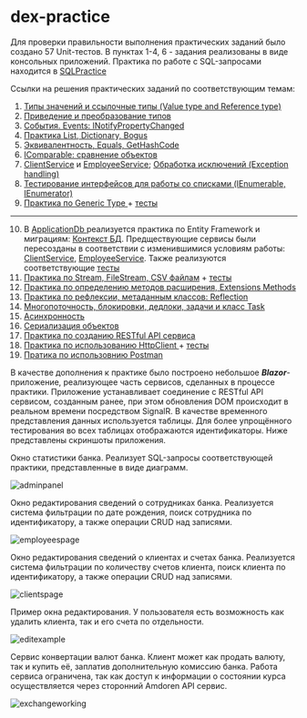 # dex-practice
Для проверки правильности выполнения практических заданий было создано 57 Unit-тестов. В пунктах 1-4, 6 - задания реализованы в виде консольных приложений.
Практика по работе с SQL-запросами находится в <a href="SqlPractice"> SQLPractice </a>

Ссылки на решения практических заданий по соответствующим темам:
1) <a href="Tools/PracticeWithTypes/Program.cs"> Типы значений и ссылочные типы (Value type and Reference type) </a>
2) <a href="Tools/PracticeWithCasting/Program.cs"> Приведение и преобразование типов </a>
3) <a href="Tools/PracticeWithINotifyPropertyChanged"> События. Events: INotifyPropertyChanged </a>
4) <a href="Tools/PracticeWithListDictionaryBogus/Program.cs"> Практика List, Dictionary, Bogus </a>
5) <a href="Application/ServiceTests/EquivalenceTests.cs"> Эквивалентность, Equals, GetHashCode </a>
6) <a href="Tools/PracticeWithIComparable/Program.cs"> IComparable: сравнение объектов </a>
7) <a href="Application/Services/ClientService.cs">ClientService</a> и <a href="Application/Services/EmployeeService.cs">EmployeeService</a>; <a href="Application/ServiceTests/ExceptionHandlingTests.cs">Обработка исключений (Exception handling) </a>
8) <a href="Application/ServiceTests/IEnumerableLinqTests.cs"> Тестирование интерфейсов для работы со списками (IEnumerable, IEnumerator) </a>
9) <a href="Application/Services/BankService.cs"> Практика по Generic Type </a> + <a href="Application/ServiceTests/BlackListTests.cs">тесты</a>
---
10) В <a href="ApplicationDb"> ApplicationDb </a> реализуется практика по Entity Framework и миграциям: <a href="ApplicationDb/Models">Контекст БД</a>.  Предществующие сервисы были пересозданы в соответствии с изменившимися условиям работы: <a href="ApplicationDb/ServicesDb/ClientService.cs">ClientService</a>, <a href="ApplicationDb/ServicesDb/EmployeeService.cs">EmployeeService</a>. Также реализуются соответствующие <a href="ApplicationDb/ServicesDbTests.Tests">тесты</a>
11) <a href="ApplicationDb/ExportTool/ExportService.cs">Практика по Stream, FileStream, CSV файлам</a> + <a href="ApplicationDb/ServicesDbTests.Tests/CsvFileTests.cs">тесты</a>
12) <a href="ApplicationDb/ServicesDbTests.Tests/ExtensionsMethodsTests.cs"> Практика по определению методов расширения, Extensions Methods </a>
13) <a href="ApplicationDb/ServicesDbTests.Tests/ReflectionTests.cs">Практика по рефлексии, метаданным классов: Reflection</a>
14) <a href="ApplicationDb/ServicesDbTests.Tests/ThreadAndTaskTests.cs"> Многопоточность, блокировки, дедлоки, задачи и класс Task </a>
15) <a href="ApplicationDb/ServicesDbTests.Tests/AsyncTaskTests.cs"> Асинхронность </a>
16) <a href="ApplicationDb/ServicesDbTests.Tests/SerializationTests.cs"> Cериализация объектов </a>
17) <a href="API/BankAPI"> Практика по созданию RESTful API сервиса </a>
18) <a href="ApplicationDb/ServicesDb/CurrencyService.cs"> Практика по использованию HttpClient </a> + <a href="ApplicationDb/ServicesDbTests.Tests/ConvertCurrencyTest.cs">тесты</a>
19) <a href="PostmanTestsResults"> Пратика по использовнию Postman </a>

В качестве дополнения к практике было построено небольшое <strong><em>Blazor</em></strong>-приложение, реализующее часть сервисов, сделанных в процессе практики. Приложение устанавливает соединение с RESTful API сервисом, созданным ранее, при этом обновления DOM происходит в реальном времени посредством SignalR. В качестве временного представления данных используется таблицы. Для более упрощённого тестирования во всех таблицах отображаются идентификаторы. Ниже представлены скриншоты приложения.

Окно статистики банка. Реализует SQL-запросы соответствующей практики, представленные в виде диаграмм.

![adminpanel](https://github.com/MVasili34/dex-practice/assets/117523384/4c50facf-27d9-4dd9-8db5-ae6680f10a93)

Окно редактирования сведений о сотрудниках банка. Реализуется система фильтрации по дате рождения, поиск сотрудника по идентификатору, а также операции CRUD над записями.

![employeespage](https://github.com/MVasili34/dex-practice/assets/117523384/3c4c7293-a296-4f1b-99bc-1f322fcaec82)

Окно редактирования сведений о клиентах и счетах банка. Реализуется система фильтрации по количеству счетов клиента, поиск клиента по идентификатору, а также операции CRUD над записями.

![clientspage](https://github.com/MVasili34/dex-practice/assets/117523384/120a58a9-06bc-4f7f-ad8d-da9873a29506)

Пример окна редактирования. У пользователя есть возможность как удалить клиента, так и его счета по отдельности.

![editexample](https://github.com/MVasili34/dex-practice/assets/117523384/37bce6ac-9252-4a82-b748-5f6f5cba9681)

Сервис конвертации валют банка. Клиент может как продать валюту, так и купить её, заплатив дополнительную комиссию банка. Работа сервиса ограничена, так как доступ к информации о состоянии курса осуществляется через сторонний Amdoren API сервис.

![exchangeworking](https://github.com/MVasili34/dex-practice/assets/117523384/1192fbe2-a0a9-4c42-9907-3e8c902d4911)




